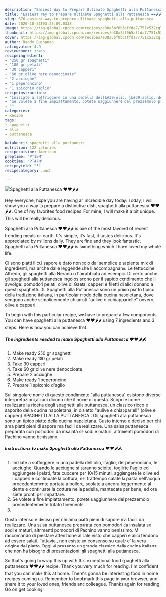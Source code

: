 ```yaml
---
description: "Easiest Way to Prepare Ultimate Spaghetti alla Puttanesca ❤️❤️🌶️🌶️"
title: "Easiest Way to Prepare Ultimate Spaghetti alla Puttanesca ❤️❤️🌶️🌶️"
slug: 676-easiest-way-to-prepare-ultimate-spaghetti-alla-puttanesca
date: 2020-10-31T03:25:09.033Z
image: https://img-global.cpcdn.com/recipes/e38a3bf0b5affda7/751x532cq70/spaghetti-alla-puttanesca-❤️❤️🌶️🌶️-recipe-main-photo.jpg
thumbnail: https://img-global.cpcdn.com/recipes/e38a3bf0b5affda7/751x532cq70/spaghetti-alla-puttanesca-❤️❤️🌶️🌶️-recipe-main-photo.jpg
cover: https://img-global.cpcdn.com/recipes/e38a3bf0b5affda7/751x532cq70/spaghetti-alla-puttanesca-❤️❤️🌶️🌶️-recipe-main-photo.jpg
author: Randy Buchanan
ratingvalue: 4.9
reviewcount: 33463
recipeingredient:
- "250 gr spaghetti"
- "100 gr pelati"
- "30 capperi"
- "60 gr olive nere denoccioate"
- "2 acciughe"
- "1 peperoncino"
- "1 spicchio daglio"
recipeinstructions:
- "Iniziate a soffriggere in una padella dell&#39;olio, l&#39;aglio, del peperoncino, le acciughe. Quando le acciughe si saranno sciolte, togliete l&#39;aglio ed aggiungete i pelati, fate cuocere per 10/15 minuti, aggiungete le olive ed i capperi e continuate la cottura, nel frattempo calate la pasta nell&#39;acqua precedentemente portata a bollore, scolatela ancora leggermente al dente e continuate la cottura nella padella, mantecate per bene, ed ora siete pronti per impattare."
- "Se volete a fine impiattamento, potete uaggiunhere del prezzemolo precedentemente tritato finemente"
- ""
categories:
- Recipe
tags:
- spaghetti
- alla
- puttanesca

katakunci: spaghetti alla puttanesca 
nutrition: 122 calories
recipecuisine: American
preptime: "PT15M"
cooktime: "PT47M"
recipeyield: "3"
recipecategory: Lunch

---
```



![Spaghetti alla Puttanesca ❤️❤️🌶️🌶️](https://img-global.cpcdn.com/recipes/e38a3bf0b5affda7/751x532cq70/spaghetti-alla-puttanesca-❤️❤️🌶️🌶️-recipe-main-photo.jpg)

Hey everyone, hope you are having an incredible day today. Today, I will show you a way to prepare a distinctive dish, spaghetti alla puttanesca ❤️❤️🌶️🌶️. One of my favorites food recipes. For mine, I will make it a bit unique. This will be really delicious.

Spaghetti alla Puttanesca ❤️❤️🌶️🌶️ is one of the most favored of recent trending meals on earth. It's simple, it's fast, it tastes delicious. It's appreciated by millions daily. They are fine and they look fantastic. Spaghetti alla Puttanesca ❤️❤️🌶️🌶️ is something which I have loved my whole life.

Ci sono piatti il cui sapore è dato non solo dal semplice e sapiente mix di ingredienti, ma anche dalle leggende che li accompagnano. Le fettuccine Alfredo, gli spaghetti alla Nerano o l&#39;arrabbiata ad esempio. Di certo anche gli spaghetti alla puttanesca ingolosiscono per il sapido condimento che li avvolge: pomodori pelati, olive di Gaeta, capperi e filetti di alici donano a questi spaghetti. Gli Spaghetti alla Puttanesca sono un primo piatto tipico della tradizione italiana, in particolar modo della cucina napoletana, dove vengono anche semplicemente chiamati &#34;aulive e cchiapparielle&#34; ovvero, olive e capperi.


To begin with this particular recipe, we have to prepare a few components. You can have spaghetti alla puttanesca ❤️❤️🌶️🌶️ using 7 ingredients and 3 steps. Here is how you can achieve that.

<!--inarticleads1-->

##### The ingredients needed to make Spaghetti alla Puttanesca ❤️❤️🌶️🌶️:

1. Make ready 250 gr spaghetti
1. Make ready 100 gr pelati
1. Take 30 capperi
1. Take 60 gr olive nere denoccioate
1. Prepare 2 acciughe
1. Make ready 1 peperoncino
1. Prepare 1 spicchio d&#39;aglio


Sul singolare nome di questo condimento &#34;alla puttanesca&#34; esistono diverse interpretazioni,alcuni dicono che il nome di questa. Scoprite come realizzare la ricetta degli spaghetti alla puttanesca, un classico ricco e saporito della cucina napoletana, in dialetto &#34;aulive e chiappariell&#34; (olive e capperi) SPAGHETTI ALLA PUTTANESCA : Gli spaghetti alla puttanesca sono un tipico piatto della cucina napoletana. Gusto intenso e deciso per chi ama piatti pieni di sapore ma facili da realizzare. Una salsa puttanesca preparata con pomodori da insalata se sodi e maturi, altrimenti pomodori di Pachino vanno benissimo. 

<!--inarticleads2-->

##### Instructions to make Spaghetti alla Puttanesca ❤️❤️🌶️🌶️:

1. Iniziate a soffriggere in una padella dell&#39;olio, l&#39;aglio, del peperoncino, le acciughe. Quando le acciughe si saranno sciolte, togliete l&#39;aglio ed aggiungete i pelati, fate cuocere per 10/15 minuti, aggiungete le olive ed i capperi e continuate la cottura, nel frattempo calate la pasta nell&#39;acqua precedentemente portata a bollore, scolatela ancora leggermente al dente e continuate la cottura nella padella, mantecate per bene, ed ora siete pronti per impattare.
1. Se volete a fine impiattamento, potete uaggiunhere del prezzemolo precedentemente tritato finemente
1. 


Gusto intenso e deciso per chi ama piatti pieni di sapore ma facili da realizzare. Una salsa puttanesca preparata con pomodori da insalata se sodi e maturi, altrimenti pomodori di Pachino vanno benissimo. Mi raccomando di prestare attenzione al sale visto che capperi e alici tendono ad essere salati. Tuttavia , non esiste un consenso su quale e&#39; la vera origine del piatto. Oggi vi presento un grande classico della cucina italiana che non ha bisogno di presentazioni: gli spaghetti alla puttanesca. 

So that's going to wrap this up with this exceptional food spaghetti alla puttanesca ❤️❤️🌶️🌶️ recipe. Thank you very much for reading. I'm confident that you can make this at home. There's gonna be interesting food in home recipes coming up. Remember to bookmark this page in your browser, and share it to your loved ones, friends and colleague. Thanks again for reading. Go on get cooking!
